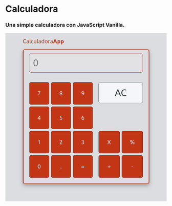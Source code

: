 # Calculadora
<h3>Una simple calculadora con JavaScript Vanilla.</h3>
<img src="img/Calculadora.png"></img>
